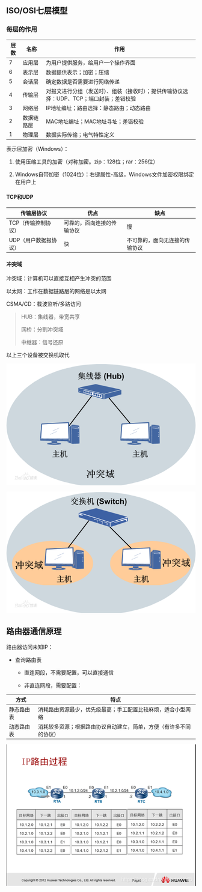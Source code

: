 ## ISO/OSI七层模型

### 每层的作用

| 层数 | 名称       | 作用                                                         |
| ---- | ---------- | ------------------------------------------------------------ |
| 7    | 应用层     | 为用户提供服务，给用户一个操作界面                           |
| 6    | 表示层     | 数据提供表示；加密；压缩                                     |
| 5    | 会话层     | 确定数据是否需要进行网络传递                                 |
| 4    | 传输层     | 对报文进行分组（发送时）、组装（接收时）；提供传输协议选择：UDP、TCP；端口封装；差错校验 |
| 3    | 网络层     | IP地址编址；路由选择：静态路由；动态路由                     |
| 2    | 数据链路层 | MAC地址编址；MAC地址寻址；差错校验                           |
| 1    | 物理层     | 数据实际传输；电气特性定义                                   |

表示层加密（Windows）：

1.  使用压缩工具的加密（对称加密。zip：128位；rar：256位）

2.  Windows自带加密（1024位）：右键属性-高级，Windows文件加密权限绑定在用户上

#### TCP和UDP

| 传输层协议            | 优点                       | 缺点                           |
| --------------------- | -------------------------- | ------------------------------ |
| TCP（传输控制协议）   | 可靠的，面向连接的传输协议 | 慢                             |
| UDP（用户数据报协议） | 快                         | 不可靠的，面向无连接的传输协议 |

#### 冲突域

冲突域：计算机可以直接互相产生冲突的范围

以太网：工作在数据链路层的网络是以太网

CSMA/CD：载波监听/多路访问

>   HUB：集线器，带宽共享
>
>   网桥：分割冲突域
>
>   中继器：信号还原

以上三个设备被交换机取代

![HUB](HUB冲突域.png)

![交换机冲突域](交换机冲突域.png)

## 路由器通信原理

路由器访问未知IP：

*   查询路由表

    *   直连网段，不需要配置，可以直接通信

    *   非直连网段，需要配置：

| 方式       | 特点                                                         |
| ---------- | ------------------------------------------------------------ |
| 静态路由表 | 消耗路由资源最少，优先级最高；手工配置比较麻烦，适合小型网络 |
| 动态路由表 | 消耗较多资源；根据路由协议自动建立，简单，方便（有许多不同的协议） |

![Router](路由器.png)